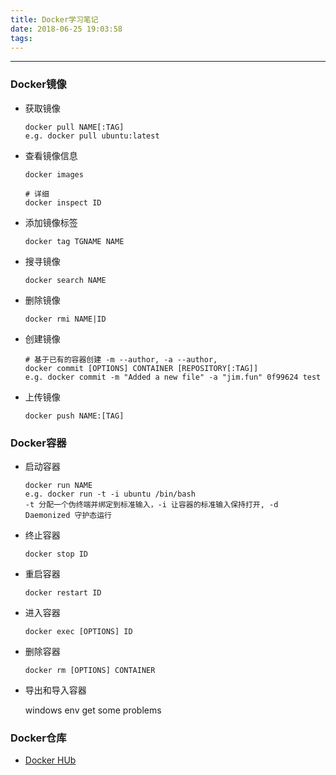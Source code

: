 ```yaml
---
title: Docker学习笔记
date: 2018-06-25 19:03:58
tags:
---
```


- - -

### Docker镜像

* 获取镜像

    ```
    docker pull NAME[:TAG]
    e.g. docker pull ubuntu:latest
    ```

* 查看镜像信息

    ```
    docker images

    # 详细
    docker inspect ID
    ```

* 添加镜像标签

    ```
    docker tag TGNAME NAME
    ```

* 搜寻镜像

    ```
    docker search NAME
    ```

* 删除镜像

    ```
    docker rmi NAME|ID
    ```

* 创建镜像

    ```
    # 基于已有的容器创建 -m --author, -a --author, 
    docker commit [OPTIONS] CONTAINER [REPOSITORY[:TAG]]
    e.g. docker commit -m "Added a new file" -a "jim.fun" 0f99624 test

    ```

* 上传镜像

    ```
    docker push NAME:[TAG]
    ```


### Docker容器

* 启动容器

    ```
    docker run NAME
    e.g. docker run -t -i ubuntu /bin/bash
    -t 分配一个伪终端并绑定到标准输入，-i 让容器的标准输入保持打开, -d Daemonized 守护态运行
    ```

* 终止容器

    ```
    docker stop ID
    ```

* 重启容器

    ```
    docker restart ID
    ```

* 进入容器

    ```
    docker exec [OPTIONS] ID

* 删除容器

    ```
    docker rm [OPTIONS] CONTAINER

* 导出和导入容器

    windows env get some problems


### Docker仓库

* [Docker HUb](https://hub.docker.com/)


